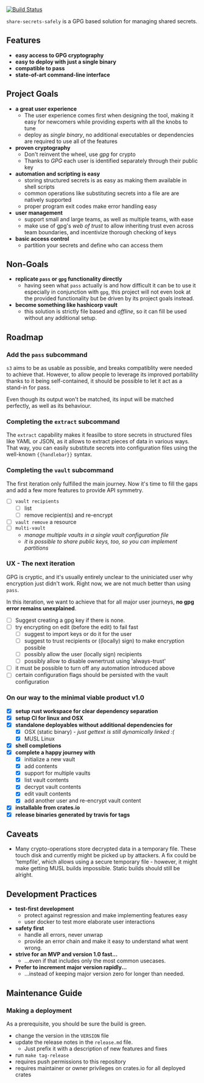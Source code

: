 [![Build Status](https://travis-ci.org/Byron/share-secrets-safely.svg?branch=master)](https://travis-ci.org/Byron/share-secrets-safely)

`share-secrets-safely` is a GPG based solution for managing shared secrets.

## Features

 * **easy access to GPG cryptography**
 * **easy to deploy with just a single binary**
 * **compatible to pass**
 * **state-of-art command-line interface**
 
## Project Goals

 * **a great user experience**
   * The user experience comes first when designing the tool, making it easy for newcomers while providing experts with all the knobs to tune
   * deploy as *single binary*, no additional executables or dependencies are required to use all of the features
 * **proven cryptography**
   * Don't reinvent the wheel, use *gpg* for crypto
   * Thanks to *GPG* each user is identified separately through their public key
 * **automation and scripting is easy**
   * storing structured secrets is as easy as making them available in shell scripts
   * common operations like substituting secrets into a file are are natively supported
   * proper program exit codes make error handling easy
 * **user management**
   * support small and large teams, as well as multiple teams, with ease
   * make use of gpg's *web of trust* to allow inheriting trust even across team boundaries, and incentivize thorough checking of keys
 * **basic access control**
   * partition your secrets and define who can access them
 

## Non-Goals

 * **replicate `pass` or `gpg` functionality directly**
   * having seen what `pass` actually is and how difficult it can be to use it especially in conjunction with `gpg`, this project will not even look at the provided functionality but be driven by its project goals instead.
 * **become something like hashicorp vault**
   * this solution is strictly file based and *offline*, so it can fill be used without any additional setup.

## Roadmap

### Add the `pass` subcommand

`s3` aims to be as usable as possible, and breaks compatiblity were needed to
achieve that. However, to allow people to leverage its improved portability
thanks to it being self-contained, it should be possible to let it act as a
stand-in for pass.

Even though its output won't be matched, its input will be matched perfectly, as
well as its behaviour.

### Completing the `extract` subcommand

The `extract` capability makes it feasilbe to store secrets in structured files
like YAML or JSON, as it allows to extract pieces of data in various ways.
That way, you can easily substitute secrets into configuration files using the
well-known `{{handlebar}}` syntax.

### Completing the `vault` subcommand

The first iteration only fulfilled the main journey. Now it's  time to fill the gaps
and add a few more features to provide API symmetry.

 * [ ] `vault recipients`
   * [ ] list
   * [ ] remove recipient(s) and re-encrypt
 * [ ] `vault remove` a resource
 * [ ] `multi-vault`
   * _manage multiple vaults in a single vault configuration file_
   * _it is possible to share public keys, too, so you can implement partitions_

### UX - The next iteration

GPG is cryptic, and it's usually entirely unclear to the uniniciated user why
encryption just didn't work. Right now, we are not much better than using `pass`.

In this iteration, we want to achieve that for all major user journeys, **no 
gpg error remains unexplained**.

 * [ ] Suggest creating a gpg key if there is none.
 * [ ] try encrypting on edit (before the edit) to fail fast
   * [ ] suggest to import keys or do it for the user
   * [ ] suggest to trust recipients or ((locally) sign) to make encryption possible
   * [ ] possibly allow the user (locally sign) recipients
   * [ ] possibly allow to disable ownertrust using 'always-trust'
 * [ ] it must be possible to turn off any automation introduced above
 * [ ] certain configuration flags should be persisted with the vault configuration

### On our way to the minimal viable product v1.0

 * [x] **setup rust workspace for clear dependency separation**
 * [x] **setup CI for linux and OSX**
 * [x] **standalone deployables without additional dependencies for**
   * [x] OSX (static binary) - _just gettext is still dynamically linked :(_
   * [x] MUSL Linux
 * [x] **shell completions**
 * [x] **complete a happy journey with**
   * [x] initialize a new vault
   * [x] add contents
   * [x] support for multiple vaults
   * [x] list vault contents
   * [x] decrypt vault contents
   * [x] edit vault contents
   * [x] add another user and re-encrypt vault content
 * [x] **installable from crates.io**
 * [x] **release binaries generated by travis for tags**
 
## Caveats

 * Many crypto-operations store decrypted data in a temporary file. These touch
   disk and currently might be picked up by attackers. A fix could be 'tempfile', 
   which allows using a secure temporary file - however, it might make getting
   MUSL builds impossible. Static builds should still be alright.

## Development Practices

 * **test-first development**
   * protect against regression and make implementing features easy
   * user docker to test more elaborate user interactions
 * **safety first**
   * handle all errors, never unwrap
   * provide an error chain and make it easy to understand what went wrong.
 * **strive for an MVP and version 1.0 fast...**
   * ...even if that includes only the most common usecases.
 * **Prefer to increment major version rapidly...**
   * ...instead of keeping major version zero for longer than needed.

## Maintenance Guide

### Making a deployment

As a prerequisite, you should be sure the build is green.

 * change the version in the `VERSION` file
 * update the release notes in the `release.md` file.
   * Just prefix it with a description of new features and fixes 
 * run `make tag-release`
  * requires push permissions to this repository
  * requires maintainer or owner privileges on crates.io for all deployed crates



